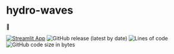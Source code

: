 # hydro-waves

:ocean:

[![Streamlit App](https://static.streamlit.io/badges/streamlit_badge_black_white.svg)](https://share.streamlit.io/pacourbet/hydro-waves/main/main.py)
![GitHub release (latest by date)](https://img.shields.io/github/v/release/pacourbet/hydro-waves?display_name=tag&style=plastic)
![Lines of code](https://img.shields.io/tokei/lines/github/pacourbet/hydro-waves?style=plastic)
![GitHub code size in bytes](https://img.shields.io/github/languages/code-size/pacourbet/hydro-waves?style=plastic)
